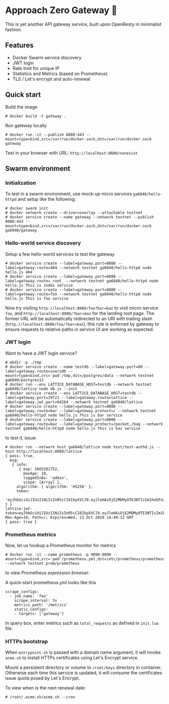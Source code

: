 # Approach Zero Gateway :guard:
This is yet another API gateway service, built upon OpenResty in minimalist fashion.

## Features
* Docker Swarm service discovery
* JWT login
* Rate limit for unique IP
* Statistics and Metrics (based on Prometheus)
* TLS / Let's encrypt and auto-renewal

## Quick start
Build the image
```
# docker build -t gateway .
```

Run gateway locally
```
# docker run -it --publish 8080:443 --mount=type=bind,src=/var/run/docker.sock,dst=/var/run/docker.sock gateway
```

Test in your browser with URL: `http://localhost:8080/nonexist`

## Swarm environment

### Initialization
To test in a swarm environment, use mock-up micro services `ga6840/hello-httpd` and setup like the following:
```
# docker swarm init
# docker network create --driver=overlay --attachable testnet
# docker service create --name gateway --network testnet --publish 8080:443 --mount=type=bind,src=/var/run/docker.sock,dst=/var/run/docker.sock ga6840/gateway
```

### Hello-world service discovery
Setup a few hello-world services to test the gateway
```
# docker service create --label=gateway.port=8080 --label=gateway.route=404 --network testnet ga6840/hello-httpd node hello.js 404
# docker service create --label=gateway.port=8080 --label=gateway.route=_root_ --network testnet ga6840/hello-httpd node hello.js This is index service
# docker service create --label=gateway.port=8080 --label=gateway.route=foo --network testnet ga6840/hello-httpd node hello.js This is foo service
```
Now try visiting `http://localhost:8080/foo?bar=baz` to visit micro-service `foo`, and `http://localhost:8080/?bar=baz` for the landing root page.
The former URL will be automatically redirected to an URI with trailing slash (`http://localhost:8080/foo/?bar=baz`),
this rule is enforced by gateway to ensure requests to relative paths in service UI are working as expected.

### JWT login
Want to have a JWT login service?
```
# mkdir -p ./tmp
# docker service create --name testdb --label=gateway.port=80 --label=gateway.route=usersdb --mount=type=bind,src=`pwd`/tmp,dst=/postgres/data --network testnet ga6840/postgres13
# docker run --env LATTICE_DATABASE_HOST=testdb --network testnet ga6840/lattice node db.js --init
# docker service create --env LATTICE_DATABASE_HOST=testdb --label=gateway.port=19721 --label=gateway.route=lattice --label=gateway.jwt_port=64264 --network testnet ga6840/lattice
# docker service create --label=gateway.port=8080 --label=gateway.route=bar --label=gateway.protect=/ --network testnet ga6840/hello-httpd node hello.js This is bar service
# docker service create --label=gateway.port=8080 --label=gateway.route=baz --label=gateway.protect=/pocket,/bag --network testnet ga6840/hello-httpd node hello.js This is baz service
```
to test it, issue:
```
# docker run --network host ga6840/lattice node test/test-authd.js --host http://localhost:8080/lattice
{ pass: true,
  msg:
   { info:
      { exp: 1603291752,
        maxAge: 10,
        loggedInAs: 'admin',
        scope: [Array] },
     algorithm: { algorithm: 'HS256' },
     token:
      'eyJhbGciOiJIUzI1NiIsInR5cCI6IkpXVCJ9.eyJleHAiOjE2MDMyOTE3NTIsIm1heEFnZSI6MTAsImxvZ2dlZEluQXMiOiJhZG1pbiIsInNjb3BlIjpbIi8qIl0sImlhdCI6MTYwMzI5MTc0Mn0.MY5T_ROirpdoDDzBz17zJfe8vjtQmwC2bw392La3nnw' } }
lattice-jwt-token=eyJhbGciOiJIUzI1NiIsInR5cCI6IkpXVCJ9.eyJleHAiOjE2MDMyOTE3NTIsIm1heEFnZSI6MTAsImxvZ2dlZEluQXMiOiJhZG1pbiIsInNjb3BlIjpbIi8qIl0sImlhdCI6MTYwMzI5MTc0Mn0.MY5T_ROirpdoDDzBz17zJfe8vjtQmwC2bw392La3nnw; Max-Age=10; Path=/; Expires=Wed, 21 Oct 2020 14:49:12 GMT
{ pass: true }
```

### Prometheus metrics
Now, let us hookup a Prometheus monitor for metrics
```
# docker run -it --name prometheus -p 9090:9090 --mount=type=bind,src=`pwd`/prometheus.yml,dst=/etc/prometheus/prometheus.yml --network testnet prom/prometheus
```
to view Prometheus *expression browser*.

A quick-start prometheus.yml looks like this
```
scrape_configs:
  - job_name: 'foo'
    scrape_interval: 5s
    metrics_path: '/metrics'
    static_configs:
    - targets: ['gateway']
```
In query box, enter metrics such as `total_requests` as defined in `init.lua` file.

### HTTPs bootstrap
When `entrypoint.sh` is passed with a domain name argument, it will invoke `acme.sh` to install HTTPs certificates using Let's Encrypt service.

Mount a persistent directory or volume to `/root/keys` directory in container. Otherwise each time this service is updated, it will consume the certificates issue quota posed by Let's Encrypt.

To view when is the next renewal date:
```
# /root/.acme.sh/acme.sh --cron
```
